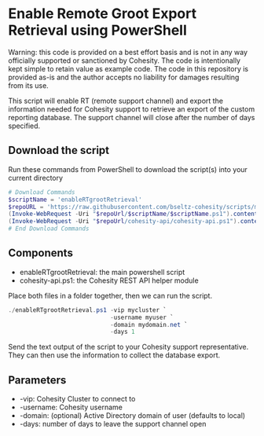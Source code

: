 # Enable Remote Groot Export Retrieval using PowerShell

Warning: this code is provided on a best effort basis and is not in any way officially supported or sanctioned by Cohesity. The code is intentionally kept simple to retain value as example code. The code in this repository is provided as-is and the author accepts no liability for damages resulting from its use.

This script will enable RT (remote support channel) and export the information needed for Cohesity support to retrieve an export of the custom reporting database. The support channel will close after the number of days specified.

## Download the script

Run these commands from PowerShell to download the script(s) into your current directory

```powershell
# Download Commands
$scriptName = 'enableRTgrootRetrieval'
$repoURL = 'https://raw.githubusercontent.com/bseltz-cohesity/scripts/master/powershell'
(Invoke-WebRequest -Uri "$repoUrl/$scriptName/$scriptName.ps1").content | Out-File "$scriptName.ps1"; (Get-Content "$scriptName.ps1") | Set-Content "$scriptName.ps1"
(Invoke-WebRequest -Uri "$repoUrl/cohesity-api/cohesity-api.ps1").content | Out-File cohesity-api.ps1; (Get-Content cohesity-api.ps1) | Set-Content cohesity-api.ps1
# End Download Commands
```

## Components

* enableRTgrootRetrieval: the main powershell script
* cohesity-api.ps1: the Cohesity REST API helper module

Place both files in a folder together, then we can run the script.

```powershell
./enableRTgrootRetrieval.ps1 -vip mycluster `
                             -username myuser `
                             -domain mydomain.net `
                             -days 1
```

Send the text output of the script to your Cohesity support representative. They can then use the information to collect the database export.

## Parameters

* -vip: Cohesity Cluster to connect to
* -username: Cohesity username
* -domain: (optional) Active Directory domain of user (defaults to local)
* -days: number of days to leave the support channel open
